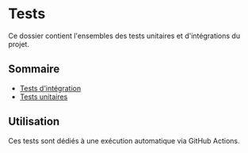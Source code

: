 # Tests

Ce dossier contient l'ensembles des tests unitaires et d'intégrations du projet.

## Sommaire

- [Tests d'intégration](./integration/)
- [Tests unitaires](./unit/)

## Utilisation

Ces tests sont dédiés à une exécution automatique via GitHub Actions.